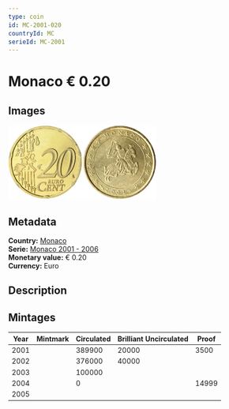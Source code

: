 ```yaml
---
type: coin
id: MC-2001-020
countryId: MC
serieId: MC-2001
---
```


# Monaco € 0.20

## Images

<img src="../../../Images/common-2002-020.webp" height="150" alt="Front image"><img src="Images/monaco-2001-020.webp" height="150" alt="Back image">

## Metadata

**Country:** [Monaco](../index.md)\
**Serie:** [Monaco 2001 - 2006](index.md)\
**Monetary value:** € 0.20\
**Currency:** Euro

## Description

## Mintages

| Year | Mintmark | Circulated | Brilliant Uncirculated | Proof |
| ---- | -------- | ---------- | ---------------------- | ----- |
| 2001 |          | 389900     | 20000                  | 3500  |
| 2002 |          | 376000     | 40000                  |       |
| 2003 |          | 100000     |                        |       |
| 2004 |          | 0          |                        | 14999 |
| 2005 |          |            |                        |       |
